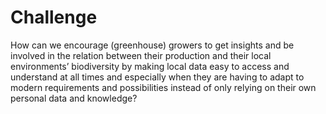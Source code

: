 # Challenge

How can we encourage (greenhouse) growers to get insights and be involved in the relation between their production and their local environments’ biodiversity by making local data easy to access and understand at all times and especially when they are having to adapt to modern requirements and possibilities instead of only relying on their own personal data and knowledge?

